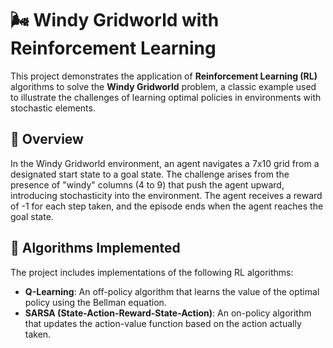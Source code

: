 # 🌬️ Windy Gridworld with Reinforcement Learning

This project demonstrates the application of **Reinforcement Learning (RL)** algorithms to solve the **Windy Gridworld** problem, a classic example used to illustrate the challenges of learning optimal policies in environments with stochastic elements.

## 📌 Overview

In the Windy Gridworld environment, an agent navigates a 7x10 grid from a designated start state to a goal state. The challenge arises from the presence of "windy" columns (4 to 9) that push the agent upward, introducing stochasticity into the environment. The agent receives a reward of -1 for each step taken, and the episode ends when the agent reaches the goal state.

## 🧠 Algorithms Implemented

The project includes implementations of the following RL algorithms:

- **Q-Learning**: An off-policy algorithm that learns the value of the optimal policy using the Bellman equation.
- **SARSA (State-Action-Reward-State-Action)**: An on-policy algorithm that updates the action-value function based on the action actually taken.
